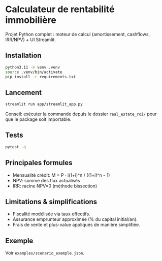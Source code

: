 # Calculateur de rentabilité immobilière

Projet Python complet : moteur de calcul (amortissement, cashflows, IRR/NPV) + UI Streamlit.

## Installation

```bash
python3.11 -m venv .venv
source .venv/bin/activate
pip install -r requirements.txt
```

## Lancement

```bash
streamlit run app/streamlit_app.py
```

Conseil: exécuter la commande depuis le dossier `real_estate_roi/` pour que le package soit importable.

## Tests

```bash
pytest -q
```

## Principales formules
- Mensualité crédit: M = P · i(1+i)^n / ((1+i)^n - 1)
- NPV: somme des flux actualisés
- IRR: racine NPV=0 (méthode bissection)

## Limitations & simplifications
- Fiscalité modélisée via taux effectifs.
- Assurance emprunteur approximée (% du capital initial/an).
- Frais de vente et plus-value appliqués de manière simplifiée.

## Exemple
Voir `examples/scenario_exemple.json`.
